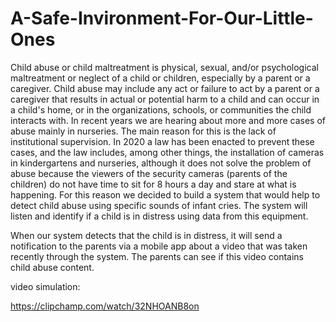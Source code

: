 # A-Safe-Invironment-For-Our-Little-Ones



Child abuse or child maltreatment is physical, sexual, and/or psychological maltreatment or neglect of a child or children, especially by a parent or a caregiver. Child abuse may include any act or failure to act by a parent or a caregiver that results in actual or potential harm to a child and can occur in a child's home, or in the organizations, schools, or communities the child interacts with.
In recent years we are hearing about more and more cases of abuse mainly in nurseries. The main reason for this is the lack of institutional supervision. In 2020 a law has been enacted to prevent these cases, and the law includes, among other things, the installation of cameras in kindergartens and nurseries, although it does not solve the problem of abuse because the viewers of the security cameras (parents of the children) do not have time to sit for 8 hours a day and stare at what is happening. 
For this reason we decided to build a system that would help to detect child abuse using specific sounds of infant cries. The system will listen and identify if a child is in distress using data from this equipment.

When our system detects that the child is in distress, it will send a notification to the parents via a mobile app about a video that was taken recently through the system. The parents can see if this video contains child abuse content. 


video simulation:

https://clipchamp.com/watch/32NHOANB8on
